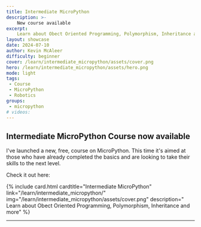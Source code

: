 ```yaml
---
title: Intermediate MicroPython
description: >-
    New course available
excerpt:
    Learn about Obect Oriented Programming, Polymorphism, Inheritance and more in this new MicroPython course
layout: showcase
date: 2024-07-10
author: Kevin McAleer
difficulty: beginner
cover: /learn/intermediate_micropython/assets/cover.png
hero: /learn/intermediate_micropython/assets/hero.png
mode: light
tags: 
 - Course
 - MicroPython
 - Robotics
groups:
 - micropython
# videos:
---
```


## Intermediate MicroPython Course now available

I've launched a new, free, course on MicroPython. This time it's aimed at those who have already completed the basics and are looking to take their skills to the next level.

Check it out here:

<div class="row row-cols-2">
{% include card.html cardtitle="Intermediate MicroPython" link="/learn/intermediate_micropython/" img="/learn/intermediate_micropython/assets/cover.png" description=" Learn about Obect Oriented Programming, Polymorphism, Inheritance and more" %}
</div>

---
